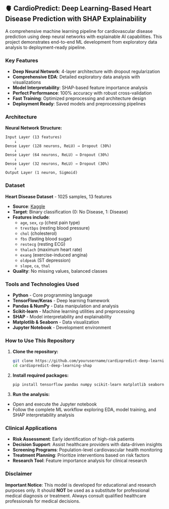 ## 🫀 CardioPredict: Deep Learning-Based Heart Disease Prediction with SHAP Explainability

A comprehensive machine learning pipeline for cardiovascular disease prediction using deep neural networks with explainable AI capabilities. This project demonstrates end-to-end ML development from exploratory data analysis to deployment-ready pipeline.

### Key Features
- **Deep Neural Network**: 4-layer architecture with dropout regularization
- **Comprehensive EDA**: Detailed exploratory data analysis with visualizations
- **Model Interpretability**: SHAP-based feature importance analysis
- **Perfect Performance**: 100% accuracy with robust cross-validation
- **Fast Training**: Optimized preprocessing and architecture design
- **Deployment Ready**: Saved models and preprocessing pipelines

### Architecture
**Neural Network Structure:**
```
Input Layer (13 features)
    ↓
Dense Layer (128 neurons, ReLU) → Dropout (30%)
    ↓
Dense Layer (64 neurons, ReLU) → Dropout (30%)
    ↓
Dense Layer (32 neurons, ReLU) → Dropout (30%)
    ↓
Output Layer (1 neuron, Sigmoid)
```

### Dataset
**Heart Disease Dataset** - 1025 samples, 13 features
- **Source**: [Kaggle](https://www.kaggle.com/datasets/johnsmith88/heart-disease-dataset)
- **Target**: Binary classification (0: No Disease, 1: Disease)
- **Features include**:
  - `age`, `sex`, `cp` (chest pain type)
  - `trestbps` (resting blood pressure)
  - `chol` (cholesterol)
  - `fbs` (fasting blood sugar)
  - `restecg` (resting ECG)
  - `thalach` (maximum heart rate)
  - `exang` (exercise-induced angina)
  - `oldpeak` (ST depression)
  - `slope`, `ca`, `thal`
- **Quality**: No missing values, balanced classes

### Tools and Technologies Used
- **Python** - Core programming language
- **TensorFlow/Keras** - Deep learning framework
- **Pandas & NumPy** - Data manipulation and analysis
- **Scikit-learn** - Machine learning utilities and preprocessing
- **SHAP** - Model interpretability and explainability
- **Matplotlib & Seaborn** - Data visualization
- **Jupyter Notebook** - Development environment

### How to Use This Repository
1. **Clone the repository:**
   ```bash
   git clone https://github.com/yourusername/cardiopredict-deep-learning-shap.git
   cd cardiopredict-deep-learning-shap
   ```

2. **Install required packages:**
   ```bash
   pip install tensorflow pandas numpy scikit-learn matplotlib seaborn shap
   ```

3. **Run the analysis:**
- Open and execute the Jupyter notebook
- Follow the complete ML workflow exploring EDA, model training, and SHAP interpretability analysis

### Clinical Applications
- **Risk Assessment**: Early identification of high-risk patients
- **Decision Support**: Assist healthcare providers with data-driven insights
- **Screening Programs**: Population-level cardiovascular health monitoring
- **Treatment Planning**: Prioritize interventions based on risk factors
- **Research Tool**: Feature importance analysis for clinical research

### Disclaimer
**Important Notice**: This model is developed for educational and research purposes only. It should **NOT** be used as a substitute for professional medical diagnosis or treatment. Always consult qualified healthcare professionals for medical decisions.
